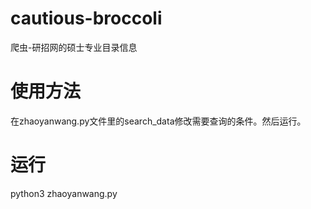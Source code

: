 # cautious-broccoli
爬虫-研招网的硕士专业目录信息

# 使用方法
在zhaoyanwang.py文件里的search_data修改需要查询的条件。然后运行。

# 运行
python3 zhaoyanwang.py
